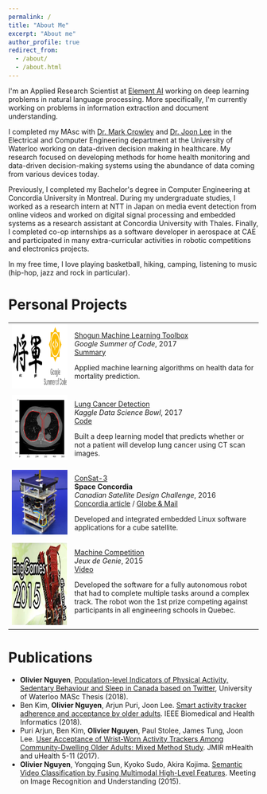 ```yaml
---
permalink: /
title: "About Me"
excerpt: "About me"
author_profile: true
redirect_from: 
  - /about/
  - /about.html
---
```


I'm an Applied Research Scientist at [Element AI](http://elementai.com) working on deep learning problems in natural language processing. More specifically, I'm currently working on problems in information extraction and document understanding.

I completed my MAsc with [Dr. Mark Crowley](https://markcrowley.ca/) and [Dr. Joon Lee](https://www.ucalgary.ca/future-students/graduate/supervisor/joon-lee) in the Electrical and Computer Engineering department at the University of Waterloo working on data-driven decision making in healthcare. My research focused on developing methods for home health monitoring and data-driven decision-making systems using the abundance of data coming from various devices today. 

Previously, I completed my Bachelor's degree in Computer Engineering at Concordia University in Montreal. During my undergraduate studies, I worked as a research intern at NTT in Japan on media event detection from online videos and worked on digital signal processing and embedded systems as a research assistant at Concordia University with Thales. Finally, I completed co-op internships as a software developer in aerospace at CAE and participated in many extra-curricular activities in robotic competitions and electronics projects.
 
In my free time, I love playing basketball, hiking, camping, listening to music (hip-hop, jazz and rock in particular).

Personal Projects
======

  <table width="100%" align="center" border="0" cellpadding="20">
    <tr>
      <td width="25%"><img src="images/shogun.png" alt="cubesat" width="130" height="130"></td>
      <td width="75%" valign="top">
        <p>
          <a href="https://shogun.ml">
            <papertitle>Shogun Machine Learning Toolbox</papertitle>
          </a>
          <br>
          <em>Google Summer of Code</em>, 2017
          <br>
          <a href="https://gist.github.com/olinguyen/510f29a2dfeeca1aa30ac9bc2b474580">Summary</a>
          <br>
          <p>
            Applied machine learning algorithms on health data for mortality prediction.
          </p>
        </p>
      </td>
    </tr>
    <tr>
      <td width="25%"><img src="images/kaggle.png" alt="cubesat" width="130" height="130"></td>
      <td width="75%" valign="top">
        <p>
          <a href="https://www.kaggle.com/c/data-science-bowl-2017">
            <papertitle>Lung Cancer Detection</papertitle>
          </a>
          <br>
          <em>Kaggle Data Science Bowl</em>, 2017
          <br>
          <a href="https://github.com/olinguyen/kaggle-lung-cancer-detection">Code</a> 
          <br>
          <p>
            Built a deep learning model that predicts whether or not a patient will develop lung cancer using CT scan images.
          </p>
        </p>
      </td>
    </tr>
    <tr>
      <td width="25%"><img src="images/cubesat.png" alt="cubesat" width="130" height="130"></td>
      <td width="75%" valign="top">
        <p>
          <a href="https://spaceconcordia.ca">
            <papertitle>ConSat-3</papertitle>
          </a>
          <br>
          <strong>Space Concordia</strong> 
          <br>
          <em>Canadian Satellite Design Challenge</em>, 2016
          <br>
          <a href="http://www.concordia.ca/cunews/main/stories/2016/06/27/stratospheric-successes-for-space-concordia-satellite-rocketry.html">Concordia article</a> / 
          <a href="https://www.theglobeandmail.com/news/national/education/university-students-design-self-healing-satellites/article17221271">Globe & Mail</a>
          <br>
          <p>
            Developed and integrated embedded Linux software applications for a cube satellite.
          </p>
        </p>
      </td>
    </tr>
    <tr>
      <td width="25%"><img src="images/machine.png" alt="machine" width="170" height="170"></td>
      <td width="75%" valign="top">
        <p>
          <a href="https://jeuxdegenie.qc.ca">
            <papertitle>Machine Competition</papertitle>
          </a>
          <br>
          <em>Jeux de Genie</em>, 2015
          <br>
          <a href="https://www.youtube.com/watch?v=Ur3Zk_mePiM&feature=youtu.be">Video</a>
          <br>
          <p>
            Developed the software for a fully autonomous robot that had to complete multiple tasks around a complex track. The robot won the 1st prize competing against participants in all engineering schools in Quebec. 
          </p>
        </p>
      </td>
    </tr>
  </table>


Publications
======

- **Olivier Nguyen**, [Population-level Indicators of Physical Activity, Sedentary Behaviour and Sleep in Canada based on Twitter](https://uwspace.uwaterloo.ca/handle/10012/13603), University of Waterloo MASc Thesis (2018).
- Ben Kim, **Olivier Nguyen**, Arjun Puri, Joon Lee. [Smart activity tracker adherence and acceptance by older adults](https://embs.papercept.net/conferences/conferences/BHI18/program/BHI18_ContentListWeb_2.html). IEEE Biomedical and Health Informatics (2018).
- Puri Arjun, Ben Kim, **Olivier Nguyen**, Paul Stolee, James Tung, Joon Lee. [User Acceptance of Wrist-Worn Activity Trackers Among Community-Dwelling Older Adults: Mixed Method Study](https://www.ncbi.nlm.nih.gov/pmc/articles/PMC5707431/). JMIR mHealth and uHealth 5-11 (2017).
- **Olivier Nguyen**, Yongqing Sun, Kyoko Sudo, Akira Kojima. [Semantic Video Classification by Fusing Multimodal
High-Level Features](http://cvim.ipsj.or.jp/MIRU2015/index.php?id=program). Meeting on Image Recognition and Understanding (2015).